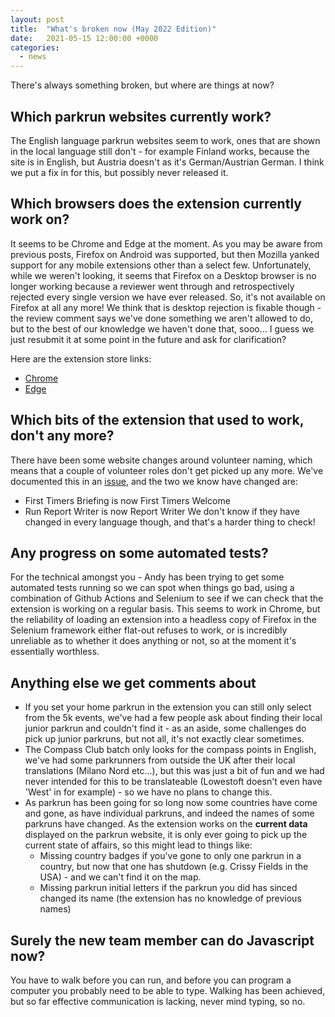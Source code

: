 ```yaml
---
layout: post
title:  "What's broken now (May 2022 Edition)"
date:   2021-05-15 12:00:00 +0000
categories:
  - news
---
```


There's always something broken, but where are things at now?

## Which parkrun websites currently work?

The English language parkrun websites seem to work, ones that are shown in the local language still don't - for example Finland works, because the site is in English, but Austria doesn't as it's German/Austrian German. I think we put a fix in for this, but possibly never released it. 

## Which browsers does the extension currently work on?

It seems to be Chrome and Edge at the moment. As you may be aware from previous posts, Firefox on Android was supported, but then Mozilla yanked support for any mobile extensions other than a select few. Unfortunately, while we weren't looking, it seems that Firefox on a Desktop browser is no longer working because a reviewer went through and retrospectively rejected every single version we have ever released. So, it's not available on Firefox at all any more! We think that is desktop rejection is fixable though - the review comment says we've done something we aren't allowed to do, but to the best of our knowledge we haven't done that, sooo... I guess we just resubmit it at some point in the future and ask for clarification?

Here are the extension store links:

- [Chrome](https://chrome.google.com/webstore/detail/running-challenges/kdapmdimgdebpgolimjnmcdlkbkddoif)
- [Edge](https://microsoftedge.microsoft.com/addons/detail/running-challenges/cfofipfcckojdhjbganfgflkiebajegg)

## Which bits of the extension that used to work, don't any more?

There have been some website changes around volunteer naming, which means that a couple of volunteer roles don't get picked up any more. We've documented this in an [issue](https://github.com/fraz3alpha/running-challenges/issues/328), and the two we know have changed are:
- First Timers Briefing is now First Timers Welcome
- Run Report Writer is now Report Writer
We don't know if they have changed in every language though, and that's a harder thing to check!

## Any progress on some automated tests?

For the technical amongst you - Andy has been trying to get some automated tests running so we can spot when things go bad, using a combination of Github Actions and Selenium to see if we can check that the extension is working on a regular basis. This seems to work in Chrome, but the reliability of loading an extension into a headless copy of Firefox in the Selenium framework either flat-out refuses to work, or is incredibly unreliable as to whether it does anything or not, so at the moment it's essentially worthless.

## Anything else we get comments about

- If you set your home parkrun in the extension you can still only select from the 5k events, we've had a few people ask about finding their local junior parkrun and couldn't find it - as an aside, some challenges do pick up junior parkruns, but not all, it's not exactly clear sometimes.
- The Compass Club batch only looks for the compass points in English, we've had some parkrunners from outside the UK after their local translations (Milano Nord etc...), but this was just a bit of fun and we had never intended for this to be translateable (Lowestoft doesn't even have 'West' in for example) - so we have no plans to change this.
- As parkrun has been going for so long now some countries have come and gone, as have individual parkruns, and indeed the names of some parkruns have changed. As the extension works on the **current data** displayed on the parkrun website, it is only ever going to pick up the current state of affairs, so this might lead to things like:
  - Missing country badges if you've gone to only one parkrun in a country, but now that one has shutdown (e.g. Crissy Fields in the USA) - and we can't find it on the map.
  - Missing parkrun initial letters if the parkrun you did has sinced changed its name (the extension has no knowledge of previous names)

## Surely the new team member can do Javascript now?

You have to walk before you can run, and before you can program a computer you probably need to be able to type. Walking has been achieved, but so far effective communication is lacking, never mind typing, so no.

